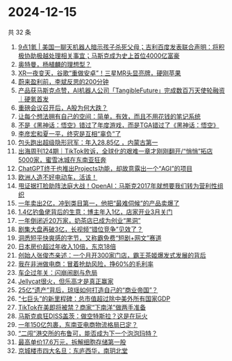 # 2024-12-15

共 32 条

<!-- BEGIN 36KR -->
<!-- 最后更新时间 2024-12-15 02:01:01 +0800 -->
1. [9点1氪 | 美国一聊天机器人暗示孩子杀死父母；吉利百度发表联合声明：将积极协助极越处理相关事宜；马斯克成为史上首位4000亿富豪](https://36kr.com/p/3077994380621700)
1. [奥特曼，杨植麟的理想型？](https://36kr.com/p/3077295598696322)
1. [XR一夜变天，谷歌“重做安卓”！三星MR头显亮牌，硬刚苹果](https://36kr.com/p/3077255561181057)
1. [蔚来盈利前，李斌反思的200分钟](https://36kr.com/p/3077170244351880)
1. [产品获马斯克点赞，AI机器人公司「TangibleFuture」完成数百万天使轮融资｜硬氪首发](https://36kr.com/p/3041480743940359)
1. [重磅会议召开后，A股为何大跌？](https://36kr.com/p/3077222425065345)
1. [让每个想法拥有自己的空间：简单，有效，而且不用花钱的笔记系统](https://36kr.com/p/3064051607184775)
1. [不是《黑神话：悟空》错过了年度游戏，而是TGA错过了《黑神话：悟空》](https://36kr.com/p/3077343308576390)
1. [李彦宏和夏一平，终究是互相“辜负”了](https://36kr.com/p/3077167718383361)
1. [包头跑出超级隐形冠军：年入28.85亿 ，内蒙古第一](https://36kr.com/p/3077218214803080)
1. [出海周刊124期｜TikTok败诉，全球化的艰难一章才刚刚翻开/“悄悄”拓店5000家，蜜雪冰城在东南亚狂奔](https://36kr.com/p/3076877506524041)
1. [ChatGPT终于也推出Projects功能，却故意露出一个“AGI”的项目](https://36kr.com/p/3077737222207107)
1. [欧洲人造不好电动车，活该！](https://36kr.com/p/3078598057736064)
1. [甩证据打脸助阵法庭大战！OpenAI：马斯克2017年就想要我们转为营利性组织](https://36kr.com/p/3077941953951364)
1. [一年卖出2亿，冲到类目第一，他把“最难伺候”的产品卖爆了](https://36kr.com/p/3070225423987331)
1. [1.4亿钓鱼佬背后的生意：博主年入1亿，店家开业3月关门](https://36kr.com/p/3077436685825921)
1. [一年倒闭近20万家，奶茶店已成为创业“黑洞”](https://36kr.com/p/3072981844194176)
1. [剧集大盘再破3亿，长视频“错位竞争”见效了？](https://36kr.com/p/3077193061170695)
1. [洞悉短平快爽感的字节，又称霸免费“短剧+网文”赛道](https://36kr.com/p/3077212829335049)
1. [日本房价超过年收入10倍，东京18倍](https://36kr.com/p/3075300427297672)
1. [创始人张俊杰亲述：一个月开300家门店，霸王茶姬爆发式发展的背后](https://36kr.com/p/3075944172057222)
1. [我在非洲做电商：冒着抢劫风险，挣60%的毛利率](https://36kr.com/p/3077255032946176)
1. [车企过年关：闪崩闹剧与危局](https://36kr.com/p/3075895438439299)
1. [Jellycat很火，但乐高才是真正赢家](https://36kr.com/p/3077308909450889)
1. [25亿“遗产”背后，琼瑶如何打造自己的“商业帝国”？](https://36kr.com/p/3077353104521095)
1. [“七巨头”的新里程碑：总市值超过除中美外所有国家GDP](https://36kr.com/p/3077357412923270)
1. [TikTok在美即将被禁？商家“下南洋”做两手准备](https://36kr.com/p/3077277118265216)
1. [马斯克疯狂DISS盖茨：做空特斯拉？这是在玩火](https://36kr.com/p/3077218890135428)
1. [一年150亿包裹，东南亚电商物流格局已定？](https://36kr.com/p/3074341711000201)
1. [“二闯”港交所的布鲁可，能否成为下一个泡泡玛特？](https://36kr.com/p/3077433227116296)
1. [最高单价17.6万元，拆解细胞存储第一股](https://36kr.com/p/3077311658293124)
1. [京城楼市四大名旦：东庐西华，南玥北堂](https://36kr.com/p/3078553955677833)
<!-- END 36KR -->